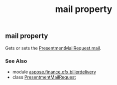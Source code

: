 ﻿---
title: mail property
second_title: Aspose.Finance for Python via .NET API References
description: 
type: docs
weight: 30
url: /python-net/aspose.finance.ofx.billerdelivery/presentmentmailrequest/mail/
is_root: false
---

## mail property


Gets or sets the [PresentmentMailRequest.mail](/finance/python-net/aspose.finance.ofx.billerdelivery/presentmentmailrequest#mail).

### See Also
* module [aspose.finance.ofx.billerdelivery](../../)
* class [PresentmentMailRequest](/finance/python-net/aspose.finance.ofx.billerdelivery/presentmentmailrequest)
